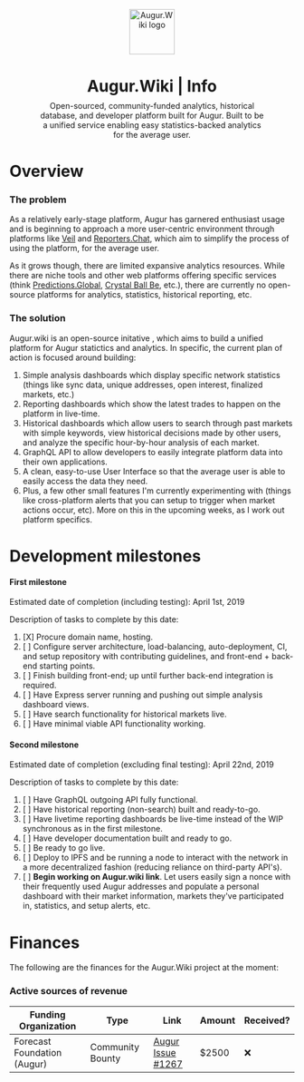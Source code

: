 <p align="center"><img src="https://avatars1.githubusercontent.com/u/48164410?s=200&v=4" alt="Augur.Wiki logo" style="width: 80px;"/></p>
<h1 align="center" style="border-bottom: none;">Augur.Wiki | Info</h1>
<p align="center" style="margin-top: -10px; padding-left: 10%; padding-right: 10%;">Open-sourced, community-funded analytics, historical database, and developer platform built for Augur. Built to be a unified service enabling easy statistics-backed analytics for the average user.</p>

# Overview

### The problem
As a relatively early-stage platform, Augur has garnered enthusiast usage and is beginning to approach a more user-centric environment through platforms like [Veil](https://veil.co) and [Reporters.Chat](https://reporters.chat/), which aim to simplify the process of using the platform, for the average user.

As it grows though, there are limited expansive analytics resources. While there are niche tools and other web platforms offering specific services (think [Predictions.Global](https://predictions.global/), [Crystal Ball Be](http://crystalball.be/stats/), etc.), there are currently no open-source platforms for analytics, statistics, historical reporting, etc.

### The solution
Augur.wiki is an open-source initative , which aims to build a unified platform for Augur statictics and analytics. In specific, the current plan of action is focused around building:

1. Simple analysis dashboards which display specific network statistics (things like sync data, unique addresses, open interest, finalized markets, etc.)
2. Reporting dashboards which show the latest trades to happen on the platform in live-time.
3. Historical dashboards which allow users to search through past markets with simple keywords, view historical decisions made by other users, and analyze the specific hour-by-hour analysis of each market.
4. GraphQL API to allow developers to easily integrate platform data into their own applications.
5. A clean, easy-to-use User Interface so that the average user is able to easily access the data they need.
6. Plus, a few other small features I'm currently experimenting with (things like cross-platform alerts that you can setup to trigger when market actions occur, etc). More on this in the upcoming weeks, as I work out platform specifics.

# Development milestones
#### First milestone
Estimated date of completion (including testing): April 1st, 2019

Description of tasks to complete by this date:

1. [X] Procure domain name, hosting.
2. [ ] Configure server architecture, load-balancing, auto-deployment, CI, and setup repository with contributing guidelines, and front-end + back-end starting points.
3. [ ] Finish building front-end; up until further back-end integration is required.
4. [ ] Have Express server running and pushing out simple analysis dashboard views.
5. [ ] Have search functionality for historical markets live.
6. [ ] Have minimal viable API functionality working.

#### Second milestone
Estimated date of completion (excluding final testing): April 22nd, 2019

Description of tasks to complete by this date:

1. [ ] Have GraphQL outgoing API fully functional.
2. [ ] Have historical reporting (non-search) built and ready-to-go.
3. [ ] Have livetime reporting dashboards be live-time instead of the WIP synchronous as in the first milestone.
4. [ ] Have developer documentation built and ready to go.
5. [ ] Be ready to go live.
6. [ ] Deploy to IPFS and be running a node to interact with the network in a more decentralized fashion (reducing reliance on third-party API's).
6. [ ] **Begin working on Augur.wiki link**. Let users easily sign a nonce with their frequently used Augur addresses and populate a personal dashboard with their market information, markets they've participated in, statistics, and setup alerts, etc.

# Finances
The following are the finances for the Augur.Wiki project at the moment:
### Active sources of revenue
| Funding Organization        | Type             | Link | Amount | Received? |
|-----------------------------|------------------|------|--------|-----------|
| Forecast Foundation (Augur) | Community Bounty | [Augur Issue #1267](https://github.com/AugurProject/augur/issues/1267)| $2500  | :x:       |